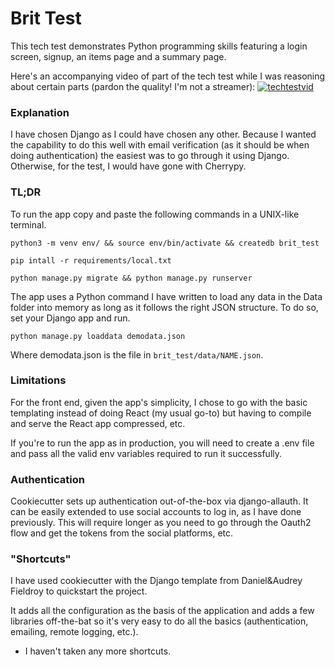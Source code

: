 # Brit Test

This tech test demonstrates Python programming skills featuring a login screen, signup, an items page and a summary page.

Here's an accompanying video of part of the tech test while I was reasoning about certain parts (pardon the quality! I'm not a streamer): [![techtestvid](https://i.vimeocdn.com/video/1759558131-6f119add17324fc3bba9c2454f5068d35e8a691551e22f11b08ca5b0a630b084-d?mw=80&q=85)](https://vimeo.com/888434078/ac7bd05345)

### Explanation

I have chosen Django as I could have chosen any other. Because I wanted the capability to do this well with email verification (as it should be when doing authentication) the easiest was to go through it using Django.
Otherwise, for the test, I would have gone with Cherrypy.

### TL;DR

To run the app copy and paste the following commands in a UNIX-like terminal.


`python3 -m venv env/ && source env/bin/activate && createdb brit_test`

`pip intall -r requirements/local.txt`

`python manage.py migrate && python manage.py runserver`

The app uses a Python command I have written to load any data in the Data folder into memory as long as it follows the right JSON structure.
To do so, set your Django app and run.

`python manage.py loaddata demodata.json`

Where demodata.json is the file in `brit_test/data/NAME.json`.

### Limitations

For the front end, given the app's simplicity, I chose to go with the basic templating instead of doing React (my usual go-to) but having to compile and serve the React app compressed, etc.

If you're to run the app as in production, you will need to create a .env file and pass all the valid env variables required to run it successfully.

### Authentication

Cookiecutter sets up authentication out-of-the-box via django-allauth. It can be easily extended to use social accounts to log in, as I have done previously. This will require longer as you need to go through the Oauth2 flow and get the tokens from the social platforms, etc.

### "Shortcuts"

I have used cookiecutter with the Django template from Daniel&Audrey Fieldroy to quickstart the project.

It adds all the configuration as the basis of the application and adds a few libraries off-the-bat so it's very easy to do all the basics (authentication, emailing, remote logging, etc.).

- I haven't taken any more shortcuts.
